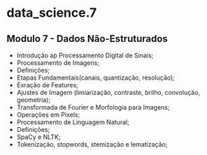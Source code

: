 # data_science.7
## Modulo 7 - Dados Não-Estruturados
- Introdução ap Processamento Digital de Sinais;
- Processamento de Imagens;
- Definições;
- Etapas Fundamentais(canais, quantização, resolução);
- Exração de Features;
- Ajustes de Imagem (limiarização, contraste, brilho, convolução, geometria);
- Transformada de Fourier e Morfologia para Imagens;
- Operações em Pixels;
- Processamento de Linguagem Natural;
- Definições;
- SpaCy e NLTK;
- Tokenização, stopwords, stemização e lematização;
